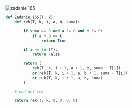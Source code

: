 <picture>
  <source srcset="../../srt/zbior_zadan/165.png" media="(prefers-color-scheme: light)">
  <source srcset="../../srt/zbior_zadan/black_165.png" media="(prefers-color-scheme: dark)">
  <img src="../../srt/zbior_zadan/black_165.png" alt="zadanie 165">
</picture>

```python
def Zadanie_165(T, k):
    def rek(T, k, i, a, b, suma):

        if suma == 0 and a != 0 and b != 0:
            if a + b == k:
                return True

        if i == len(T):
            return False

        return (
            rek(T, k, i + 1, a + 1, b, suma + T[i])
            or rek(T, k, i + 1, a, b + 1, suma - T[i])
            or rek(T, k, i + 1, a, b, suma)
        )

    # end def rek

    return rek(T, k, 0, 0, 0, 0)



```

